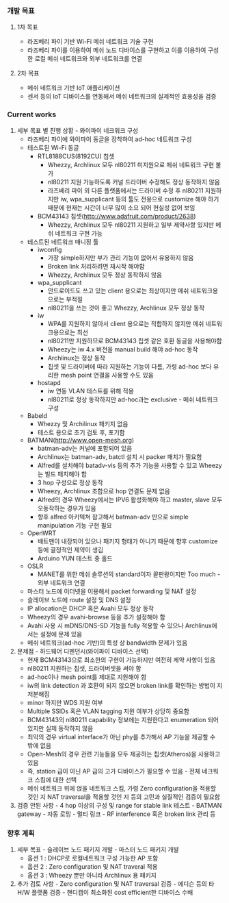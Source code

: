 ### 개발 목표
  1. 1차 목표
     - 라즈베리 파이 기반 Wi-Fi 메쉬 네트워크 기술 구현
     - 라즈베리 파이를 이용하여 메쉬 노드 디바이스를 구현하고 이를 이용하여 구성한 로컬 메쉬 네트워크와 외부 네트워크를 연결
     
  1. 2차 목표
     - 메쉬 네트워크 기반 IoT 애플리케이션
     - 센서 등의 IoT 디바이스를 연동해서 메쉬 네트워크의 실제적인 효용성을 검증 

### Current works
  1. 세부 목표 별 진행 상황
    - 와이파이 네크워크 구성
      + 라즈베리 파이에 와이파이 동글을 장착하여 ad-hoc 네트워크 구성
      + 테스트된 Wi-Fi 동글
        * RTL8188CUS(8192CU) 칩셋
          - Whezzy, Archlinux 모두 nl80211 미지원으로 메쉬 네트워크 구현 불가
          - nl80211 지원 가능하도록 커널 드라이버 수정해도 정상 동작하지 않음
          - 라즈베리 파이 외 다른 플랫폼에서는 드라이버 수정 후 nl80211 지원하지만 iw, wpa_supplicant 등의 툴도 전용으로 customize 해야 하기 때문에 현재는 시간이 너무 많이 소요 되어 현실성 없어 보임
        * BCM43143 칩셋(http://www.adafruit.com/product/2638)
          - Whezzy, Archlinux 모두 nl80211 지원하고 일부 제약사항 있지만 메쉬 네트워크 구현 가능
      + 테스트된 네트워크 매니징 툴
        * iwconfig
          - 가장 simple하지만 부가 관리 기능이 없어서 유용하지 않음
          - Broken link 처리하려면 재시작 해야함
          - Whezzy, Archlinux 모두 정상 동작하지 않음
        * wpa_supplicant
          - 안드로이드도 쓰고 있는 client 용으로는 최상이지만 메쉬 네트워크용으로는 부적절
          - nl80211을 쓰는 것이 좋고 Whezzy, Archlinux 모두 정상 동작
        * iw
          - WPA를 지원하지 않아서 client 용으로는 적합하지 않지만 메쉬 네트워크용으로는 최선
          - nl80211만 지원하므로 BCM43143 칩셋 같은 호환 동글을 사용해야함
          - Wheezy는 iw 4.x 버전을 manual build 해야 ad-hoc 동작
          - Archlinux는 정상 동작
          - 칩셋 및 드라이버에 따라 지원하는 기능이 다름, 가령 ad-hoc 보다 유리한 mesh point 연결을 사용할 수도 있음
        * hostapd
          - iw 연동 VLAN 테스트를 위해 적용
          - nl80211로 정상 동작하지만 ad-hoc과는 exclusive 
    - 메쉬 네트워크 구성
      + Babeld
        * Whezzy 및 Archilinux 패키지 없음
        * 테스트 용으로 초기 검토 후, 포기함
      + BATMAN(http://www.open-mesh.org)
        * batman-adv는 커널에 포함되어 있음
        * Archlinux는 batman-adv, batctl 설치 시 packer 패치가 필요함
        * Alfred를 설치해야 batadv-vis 등의 추가 기능을 사용할 수 있고 Wheezy는 빌드 패치해야 함
        * 3 hop 구성으로 정상 동작
        * Wheezy, Archlinux 조합으로 hop 연결도 문제 없음
        * Alfred의 경우 Wheezy에서는 IPV6 활성화해야 하고 master, slave 모두 오동작하는 경우가 있음
        * 향후 alfred 아키텍쳐 참고해서 batman-adv 만으로 simple manipulation 기능 구현 필요
      + OpenWRT
         * 배트맨이 내장되어 있으나 패키지 형태가 아니기 때문에 향후 customize 등에 결정적인 제약이 생김
         * Arduino YUN 테스트 중 홀드
      + OSLR
         * MANET를 위한 메쉬 솔루션의 standard이자 끝판왕이지만 Too much
    - 외부 네트워크 연결
      + 마스터 노드에 이더넷을 이용해서 packet forwarding 및 NAT 설정
      + 슬레이브 노드에 route 설정 및 DNS 설정
      + IP allocation은 DHCP 혹은 Avahi 모두 정상 동작
      + Wheezy의 경우 avahi-browse 등을 추가 설정해야 함
      + Avahi 사용 시 mDNS/DNS-SD 기능을 fully 적용할 수 있으나 Archlinux에서는 설정에 문제 있음
      + 메쉬 네트워크(ad-hoc 기반)의 특성 상 bandwidth 문제가 있음
  1. 문제점
    - 하드웨어 디펜던시(와이파이 디바이스 선택)
      + 현재 BCM43143으로 최소한의 구현이 가능하지만 여전히 제약 사항이 있음
      + nl80211 지원하는 칩셋, 드라이버셋을 써야 함
      + ad-hoc이나 mesh point를 제대로 지원해야 함
      + iw의 link detection 과 호환이 되지 않으면 broken link를 확인하는 방법이 지저분해짐
      + minor 하지만 WDS 지원 여부
      + Multiple SSIDs 혹은 VLAN tagging 지원 여부가 상당히 중요함
      + BCM43143의 nl80211 capability 정보에는 지원한다고 enumeration 되어 있지만 실제 동작하지 않음
      + 최악의 경우 virtual interface가 아닌 phy를 추가해서 AP 기능을 제공할 수 밖에 없음
      + Open-Mesh의 경우 관련 기능들을 모두 제공하는 칩셋(Atheros)을 사용하고 있음
      + 즉, station 급이 아닌 AP 급의 고가 디바이스가 필요할 수 있음
    - 전체 네크워크 스킴에 대한 선택
      + 메쉬 네트워크 위에 얹을 네트워크 스킴, 가령 Zero configuration을 적용할 것인 지 NAT traversal을 적용할 것인 지 등의 고민과 실질적인 검증이 필요함
  1. 검증 안된 사항
    - 4 hop 이상의 구성 및 range for stable link 테스트
    - BATMAN gateway
    - 자동 로밍
    - 멀티 링크
    - RF interference 혹은 broken link 관리 등


### 향후 계획
  1. 세부 목표
    - 슬레이브 노드 패키지 개발
    - 마스터 노드 패키지 개발
      + 옵션 1 : DHCP로 로컬네트워크 구성 가능한 AP 포함
      + 옵션 2 : Zero configuration 및 NAT traveral 적용
      + 옵션 3 : Wheezy 뿐만 아니라 Archlinux 용 패키지
  1. 추가 검토 사항
    - Zero configuration 및 NAT traversal 검증
    - 에디슨 등의 타 H/W 플랫폼 검증
    - 핸디캡이 최소화된 cost efficient한 디바이스 수배
